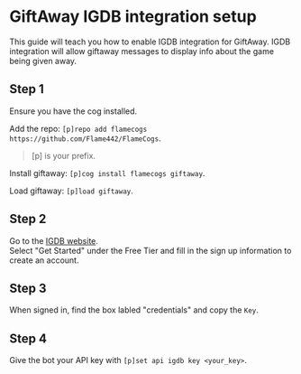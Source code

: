 # GiftAway IGDB integration setup

This guide will teach you how to enable IGDB integration for GiftAway. IGDB integration will allow giftaway messages to display info about the game being given away.

## Step 1

Ensure you have the cog installed.

Add the repo: `[p]repo add flamecogs https://github.com/Flame442/FlameCogs`.

>[p] is your prefix.

Install giftaway: `[p]cog install flamecogs giftaway`.

Load giftaway: `[p]load giftaway`.

## Step 2

Go to the [IGDB website](https://api.igdb.com/pricing).  
Select "Get Started" under the Free Tier and fill in the sign up information to create an account.

## Step 3

When signed in, find the box labled "credentials" and copy the `Key`.

## Step 4

Give the bot your API key with `[p]set api igdb key <your_key>`.
